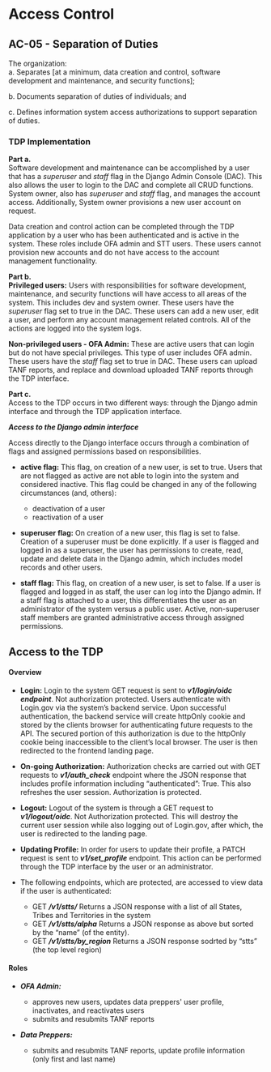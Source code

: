 # Access Control
## AC-05 - Separation of Duties

The organization:  
a. Separates [at a minimum, data creation and control, software development and maintenance, and security functions];

b. Documents separation of duties of individuals; and 

c. Defines information system access authorizations to support separation of duties.

### TDP Implementation

**Part a.**  
Software development and maintenance can be accomplished by a user that has a *superuser* and *staff* flag in the Django Admin  Console (DAC). This also allows the user to login to the DAC and complete all CRUD functions. System owner, also has *superuser* and *staff* flag, and manages the account access. Additionally, System owner provisions a new user account on request.

Data creation and control action can be completed through the TDP application by a user who has been authenticated and is active in the system. These roles include OFA admin and STT users. These users cannot provision new accounts and do not have access to the account management functionality.

**Part b.**    
**Privileged users:** Users with responsibilities for software development, maintenance, and security functions will have access to all areas of the system. This includes dev and system owner. These users have the *superuser* flag set to true in the DAC. These users can add a new user, edit a user, and perform any account management related controls. All of the actions are logged into the system logs.

**Non-privileged users - OFA Admin:** These are active users that can login but do not have special privileges. This type of user includes OFA admin. These users have the *staff* flag set to true in DAC. These users can upload TANF reports, and replace and download uploaded TANF reports through the TDP interface.

**Part c.**   
Access to the TDP occurs in two different ways: through the Django admin interface and through the TDP application interface.  

***Access to the Django admin interface***  

Access directly to the Django interface occurs through a combination of flags and assigned permissions based on responsibilities.  

- **active flag:** This flag, on creation of a new user, is set to true. Users that are not flagged as active are not able to login into the system and considered inactive. This flag could be changed in any of the following circumstances (and, others):

  - deactivation of a user
  - reactivation of a user  
  
- **superuser flag:** On creation of a new user, this flag is set to false. Creation of a superuser must be done explicitly. If a user is flagged and logged in as a superuser, the user has permissions to create, read, update and delete data in the Django admin, which includes model records and other users.  

- **staff flag:** This flag, on creation of a new user, is set to false. If a user is flagged and logged in as staff, the user can log into the Django admin. If a staff flag is attached to a user, this differentiates the user as an administrator of the system versus a public user. Active, non-superuser staff members are granted administrative access through assigned permissions.  

## Access to the TDP  

 #### Overview
- **Login:** Login to the system GET request is sent to ***v1/login/oidc endpoint***. Not authorization protected. Users authenticate with Login.gov via the system’s backend service. Upon successful authentication, the backend service will create httpOnly cookie and stored by the clients browser for authenticating future requests to the API. The secured portion of this authorization is due to the httpOnly cookie being inaccessible to the client’s local browser. The user is then redirected to the frontend landing page.

- **On-going Authorization:** Authorization checks are carried out with GET requests to ***v1/auth_check*** endpoint where the JSON response that includes profile information including “authenticated”: True. This also refreshes the user session. Authorization is protected.

- **Logout:** Logout of the system is through a GET request to ***v1/logout/oidc***. Not Authorization protected. This will destroy the current user session while also logging out of Login.gov, after which, the user is redirected to the landing page.

- **Updating Profile:** In order for users to update their profile, a PATCH request is sent to ***v1/set_profile*** endpoint. This action can be performed through the TDP interface by the user or an administrator.  
- The following endpoints, which are protected, are accessed to view data if the user is authenticated:  

  - GET ***/v1/stts/*** Returns a JSON response with a list of all States, Tribes and Territories in the system
  - GET ***/v1/stts/alpha*** Returns a JSON response as above but sorted by the “name” (of the entity).
  - GET ***/v1/stts/by_region*** Returns a JSON response sodrted by “stts” (the top level region)

#### Roles 

- ***OFA Admin:***  
  - approves new users, updates data preppers' user profile, inactivates, and reactivates users
  - submits and resubmits TANF reports  

- ***Data Preppers:***
  - submits and resubmits TANF reports, update profile information (only first and last name)
